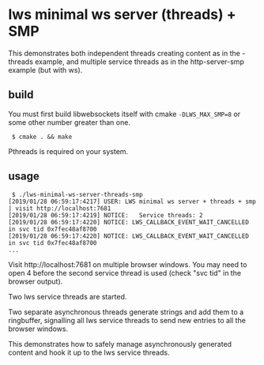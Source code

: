 # lws minimal ws server (threads) + SMP

This demonstrates both independent threads creating content
as in the -threads example, and multiple service threads
as in the http-server-smp example (but with ws).

## build

You must first build libwebsockets itself with cmake `-DLWS_MAX_SMP=8`
or some other number greater than one.

```
 $ cmake . && make
```

Pthreads is required on your system.

## usage

```
 $ ./lws-minimal-ws-server-threads-smp
[2019/01/28 06:59:17:4217] USER: LWS minimal ws server + threads + smp | visit http://localhost:7681
[2019/01/28 06:59:17:4219] NOTICE:   Service threads: 2
[2019/01/28 06:59:17:4220] NOTICE: LWS_CALLBACK_EVENT_WAIT_CANCELLED in svc tid 0x7fec48af8700
[2019/01/28 06:59:17:4220] NOTICE: LWS_CALLBACK_EVENT_WAIT_CANCELLED in svc tid 0x7fec48af8700
...
```

Visit http://localhost:7681 on multiple browser windows.  You may need to open
4 before the second service thread is used (check "svc tid" in the browser output).

Two lws service threads are started.

Two separate asynchronous threads generate strings and add them to a ringbuffer,
signalling all lws service threads to send new entries to all the browser windows.

This demonstrates how to safely manage asynchronously generated content
and hook it up to the lws service threads.

